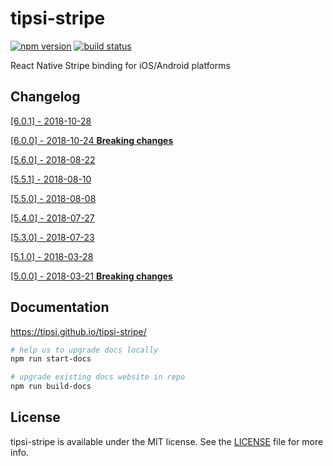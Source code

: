 # tipsi-stripe

[![npm version](https://img.shields.io/npm/v/tipsi-stripe.svg?style=flat-square)](https://www.npmjs.com/package/tipsi-stripe)
[![build status](https://img.shields.io/travis/tipsi/tipsi-stripe/master.svg?style=flat-square)](https://travis-ci.org/tipsi/tipsi-stripe)

React Native Stripe binding for iOS/Android platforms

## Changelog

[[6.0.1] - 2018-10-28](/CHANGELOG.md#601---2018-10-28)

[[6.0.0] - 2018-10-24 **Breaking changes**](/CHANGELOG.md#600---2018-10-24)

[[5.6.0] - 2018-08-22](/CHANGELOG.md#560---2018-08-22)

[[5.5.1] - 2018-08-10](/CHANGELOG.md#551---2018-08-10)

[[5.5.0] - 2018-08-08](/CHANGELOG.md#550---2018-08-08)

[[5.4.0] - 2018-07-27](/CHANGELOG.md#540---2018-07-27)

[[5.3.0] - 2018-07-23](/CHANGELOG.md#530---2018-07-23)

[[5.1.0] - 2018-03-28](/CHANGELOG.md#510---2018-03-28)

[[5.0.0] - 2018-03-21 **Breaking changes**](/CHANGELOG.md#500---2018-03-21)

## Documentation

https://tipsi.github.io/tipsi-stripe/

```sh
# help us to upgrade docs locally
npm run start-docs

# upgrade existing docs website in repo
npm run build-docs
```

## License

tipsi-stripe is available under the MIT license. See the [LICENSE](https://github.com/tipsi/tipsi-stripe/tree/master/LICENSE) file for more info.
